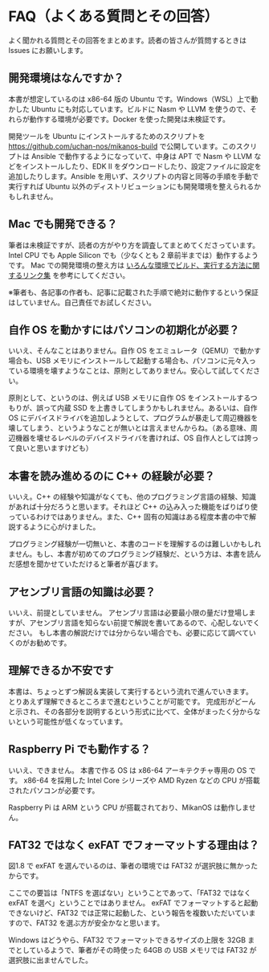 # FAQ（よくある質問とその回答）

よく聞かれる質問とその回答をまとめます。読者の皆さんが質問するときは Issues にお願いします。

## 開発環境はなんですか？

本書が想定しているのは x86-64 版の Ubuntu です。Windows（WSL）上で動かした Ubuntu にも対応しています。ビルドに Nasm や LLVM を使うので、それらが動作する環境が必要です。Docker を使った開発は未検証です。

開発ツールを Ubuntu にインストールするためのスクリプトを https://github.com/uchan-nos/mikanos-build で公開しています。このスクリプトは Ansible で動作するようになっていて、中身は APT で Nasm や LLVM などをインストールしたり、EDK II をダウンロードしたり、設定ファイルに設定を追加したりします。Ansible を用いず、スクリプトの内容と同等の手順を手動で実行すれば Ubuntu 以外のディストリビューションにも開発環境を整えられるかもしれません。

## Mac でも開発できる？

筆者は未検証ですが、読者の方がやり方を調査してまとめてくださっています。Intel CPU でも Apple Silicon でも（少なくとも 2 章前半までは）動作するようです。
Mac での開発環境の整え方は [いろんな環境でビルド、実行する方法に関するリンク集](https://github.com/uchan-nos/os-from-zero/wiki#%E3%81%84%E3%82%8D%E3%82%93%E3%81%AA%E7%92%B0%E5%A2%83%E3%81%A7%E3%83%93%E3%83%AB%E3%83%89%E5%AE%9F%E8%A1%8C%E3%81%99%E3%82%8B%E6%96%B9%E6%B3%95%E3%81%AB%E9%96%A2%E3%81%99%E3%82%8B%E3%83%AA%E3%83%B3%E3%82%AF%E9%9B%86) を参考にしてください。

※筆者も、各記事の作者も、記事に記載された手順で絶対に動作するという保証はしていません。自己責任でお試しください。

## 自作 OS を動かすにはパソコンの初期化が必要？

いいえ、そんなことはありません。自作 OS をエミュレータ（QEMU）で動かす場合も、USB メモリにインストールして起動する場合も、パソコンに元々入っている環境を壊すようなことは、原則としてありません。安心して試してください。

原則として、というのは、例えば USB メモリに自作 OS をインストールするつもりが、誤って内蔵 SSD を上書きしてしまうかもしれません。あるいは、自作 OS にデバイスドライバを追加しようとして、プログラムが暴走して周辺機器を壊してしまう、というようなことが無いとは言えませんからね。（ある意味、周辺機器を壊せるレベルのデバイスドライバを書ければ、OS 自作人としては誇って良いと思いますけども）

## 本書を読み進めるのに C++ の経験が必要？

いいえ。C++ の経験や知識がなくても、他のプログラミング言語の経験、知識があれば十分だろうと思います。それほど C++ の込み入った機能をばりばり使っているわけではありません。また、C++ 固有の知識はある程度本書の中で解説するように心がけました。

プログラミング経験が一切無いと、本書のコードを理解するのは難しいかもしれません。もし、本書が初めてのプログラミング経験だ、という方は、本書を読んだ感想を聞かせていただけると筆者が喜びます。

## アセンブリ言語の知識は必要？

いいえ、前提としていません。
アセンブリ言語は必要最小限の量だけ登場しますが、アセンブリ言語を知らない前提で解説を書いてあるので、心配しないでください。
もし本書の解説だけでは分からない場合でも、必要に応じて調べていくのがお勧めです。

## 理解できるか不安です

本書は、ちょっとずつ解説＆実装して実行するという流れで進んでいきます。
とりあえず理解できるところまで進むということが可能です。
完成形がどーんと示され、その各部分を説明するという形式に比べて、全体がまったく分からないという可能性が低くなっています。

## Raspberry Pi でも動作する？

いいえ、できません。
本書で作る OS は x86-64 アーキテクチャ専用の OS です。
x86-64 を採用した Intel Core シリーズや AMD Ryzen などの CPU が搭載されたパソコンが必要です。

Raspberry Pi は ARM という CPU が搭載されており、MikanOS は動作しません。

## FAT32 ではなく exFAT でフォーマットする理由は？

図1.8 で exFAT を選んでいるのは、筆者の環境では FAT32 が選択肢に無かったからです。

ここでの要旨は「NTFS を選ばない」ということであって、「FAT32 ではなく exFAT を選べ」ということではありません。
exFAT でフォーマットすると起動できないけど、FAT32 では正常に起動した、という報告を複数いただいていますので、FAT32 を選ぶ方が安全かなと思います。

Windows はどうやら、FAT32 でフォーマットできるサイズの上限を 32GB までとしているようで、筆者がその時使った 64GB の USB メモリでは FAT32 が選択肢に出ませんでした。
